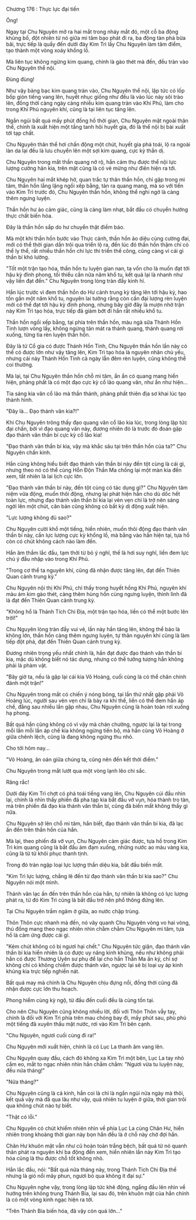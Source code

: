 




Chương 176 : Thực lực đại tiến


Ông!

Ngay tại Chu Nguyên mở ra hai mắt trong nháy mắt đó, một cỗ ba động khủng bố, đột nhiên từ nó giữa mi tâm bạo phát đi ra, ba động tàn phá bừa bãi, trực tiếp là quấy đến dưới đáy Kim Trì lấy Chu Nguyên làm tâm điểm, tạo thành một vòng xoáy khổng lồ.

Mà liên tục không ngừng kim quang, chính là gào thét mà đến, đều tràn vào Chu Nguyên thể nội.

Đùng đùng!

Như vậy bàng bạc kim quang tràn vào, Chu Nguyên thể nội, lập tức có lốp bốp giòn tiếng vang lên, huyết nhục giống như đều là vào lúc này sôi trào lên, đồng thời càng ngày càng nhiều kim quang tràn vào Khí Phủ, làm cho trong Khí Phủ nguyên khí, cũng là tại liên tục tăng lên.

Ngắn ngủi bất quá mấy phút đồng hồ thời gian, Chu Nguyên mặt ngoài thân thể, chính là xuất hiện một tầng tanh hôi huyết gia, đó là thể nội bị bài xuất tới tạp chất.

Chu Nguyên thân thể hơi chấn động một chút, huyết gia phá toái, lộ ra ngoài làn da lại đều là lưu chuyển lên một sợi kim quang, cực kỳ thần dị.

Chu Nguyên trong mắt thần quang nở rộ, hắn cảm thụ được thể nội lực lượng cường hãn kia, trên mặt cũng là có vẻ mừng như điên hiện ra tới.

Chu Nguyên hai mắt khép hờ, quan trắc tự thân thần hồn, chỉ gặp trong mi tâm, thần hồn lẳng lặng ngồi xếp bằng, tản ra quang mang, mà so với tiến vào Kim Trì trước đó, Chu Nguyên thần hồn, không thể nghi ngờ là càng thêm ngưng luyện.

Thần hồn hư ảo cảm giác, cũng là càng làm nhạt, bắt đầu có chuyển hướng thực chất biến hóa.

Đây là thần hồn sắp do hư chuyển thật điềm báo.

Mà một khi thần hồn bước vào Thực cảnh, thần hồn ảo diệu cùng cường đại, mới có thể thời gian dần trôi qua triển lộ ra, đến lúc đó thần hồn thậm chí có thể ly thể, rất nhiều thần hồn chi lực thi triển thế công, cũng càng vì cái gì thần bí khó lường.

"Tốt một trận tạo hóa, thần hồn tu luyện gian nan, ta vốn cho là muốn đạt tới hậu kỳ đỉnh phong, tối thiểu cần nửa năm khổ tu, kết quả lại là nhanh như vậy liền đạt đến." Chu Nguyên trong lòng tràn đầy kinh hỉ.

Hắn lúc trước vì đem thần hồn do Hư cảnh trung kỳ tăng lên tới hậu kỳ, hao tốn gần một năm khổ tu, nguyên lai tưởng rằng còn cần đại lượng rèn luyện mới có thể đạt tới hậu kỳ đỉnh phong, nhưng bây giờ đây là mượn nhờ trận này Kim Trì tạo hóa, trực tiếp đã giảm bớt đi hắn rất nhiều khổ tu.

Thần hồn ngồi xếp bằng, tại phía trên thần hồn, màu ngà sữa Thánh Hồn Tinh lượn vòng lấy, không ngừng tản mát ra thánh quang, thánh quang rơi xuống, từng tia rèn luyện thần hồn.

Đây là từ Cổ gia có được Thánh Hồn Tinh, Chu Nguyên thần hồn lần này có thể có được lớn như vậy tăng lên, Kim Trì tạo hóa là nguyên nhân chủ yếu, nhưng cái này Thánh Hồn Tinh cả ngày lẫn đêm rèn luyện, cũng không thể coi thường.

Mà lại, tại Chu Nguyên thần hồn chỗ mi tâm, ẩn ẩn có quang mang hiển hiện, phảng phất là có một đạo cực kỳ cổ lão quang văn, như ẩn như hiện...

Tia sáng kia văn cổ lão mà thần thánh, phảng phất thiên địa sơ khai lúc tạo thành hình.

"Đây là... Đạo thánh văn kia?!"

Khi Chu Nguyên trông thấy đạo quang văn cổ lão kia lúc, trong lòng lập tức đại chấn, bởi vì đạo quang văn này, đương nhiên đó là trước đó đoán gặp đạo thánh văn thần bí cực kỳ cổ lão kia!

"Đạo thánh văn thần bí kia, vậy mà khắc sâu tại trên thần hồn của ta?" Chu Nguyên chấn kinh.

Hắn cũng không hiểu biết đạo thánh văn thần bí này đến tột cùng là cái gì, nhưng theo nó có thể cùng Hỗn Độn Thần Ma chống lại một màn kia đến xem, tất nhiên là lai lịch cực lớn.

"Đạo thánh văn thần bí này, đến tột cùng có tác dụng gì?" Chu Nguyên tâm niệm vừa động, muốn thôi động, nhưng lại phát hiện hắn cho dù dốc hết toàn lực, nhưng đạo thánh văn thần bí kia lại vẻn vẹn chỉ là trở nên sáng ngời lên một chút, căn bản cũng không có bất kỳ dị động xuất hiện.

"Lực lượng không đủ sao?"

Chu Nguyên cười khổ một tiếng, hiển nhiên, muốn thôi động đạo thánh văn thần bí này, cần lực lượng cực kỳ khổng lồ, mà bằng vào hắn hiện tại, tựa hồ còn có chút không cách nào làm đến.

Hắn âm thầm lắc đầu, tạm thời từ bỏ ý nghĩ, thế là hơi suy nghĩ, liền đem lực chú ý đầu nhập vào trong Khí Phủ.

"Trong cơ thể ta nguyên khí, cũng đã nhận được tăng lên, đạt đến Thiên Quan cảnh trung kỳ."

Chu Nguyên nội thị Khí Phủ, chỉ thấy trong huyết hồng Khí Phủ, nguyên khí màu ám kim gào thét, càng thêm hùng hồn cùng ngưng luyện, thình lình đã là đạt đến Thiên Quan cảnh trung kỳ.

"Không hổ là Thánh Tích Chi Địa, một trận tạo hóa, liền có thể một bước lên trời!"

Chu Nguyên lòng tràn đầy vui vẻ, lần này hắn tăng lên, không thể bảo là không lớn, thần hồn càng thêm ngưng luyện, tự thân nguyên khí cũng là làm tiếp đột phá, đạt đến Thiên Quan cảnh trung kỳ.

Đương nhiên trọng yếu nhất chính là, hắn đạt được đạo thánh văn thần bí kia, mặc dù không biết nó tác dụng, nhưng có thể tưởng tượng hẳn không phải là phàm vật.

"Bây giờ ta, nếu là gặp lại cái kia Võ Hoàng, cuối cùng là có thể chân chính đánh một trận!"

Chu Nguyên trong mắt có chiến ý nóng bỏng, tại lần thứ nhất gặp phải Võ Hoàng lúc, người sau vẻn vẹn chỉ là bày ra khí thế, liền có thể đem hắn áp chế, đằng sau nhiều lần gặp nhau, Chu Nguyên cũng là hoàn toàn rơi xuống hạ phong.

Bất quá hắn cũng không có vì vậy mà chán chường, ngược lại là tại trong mỗi lần mỗi lần áp chế kia không ngừng tiến bộ, mà hắn cùng Võ Hoàng ở giữa chênh lệch, cũng là đang không ngừng thu nhỏ.

Cho tới hôm nay...

"Võ Hoàng, ân oán giữa chúng ta, cũng nên đến kết thời điểm."

Chu Nguyên trong mắt lướt qua một vòng lạnh lẽo chi sắc.

Răng rắc!

Dưới đáy Kim Trì chợt có phá toái tiếng vang lên, Chu Nguyên cúi đầu nhìn lại, chính là nhìn thấy phiến đá pha tạp kia bắt đầu vỡ vụn, hóa thành tro tàn, mà trên phiến đá đạo kia thánh văn thần bí, cũng đã biến mất không thấy gì nữa.

Chu Nguyên sờ lên chỗ mi tâm, hắn biết, đạo thánh văn thần bí kia, đã lạc ấn đến trên thần hồn của hắn.

Mà lại, theo phiến đá vỡ vụn, Chu Nguyên cảm giác được, tựa hồ trong Kim Trì kim quang cũng là bắt đầu ảm đạm xuống, những nước ao màu vàng kia, cũng là từ từ khôi phục thanh tịnh.

Trong đó tràn ngập loại lực lượng thần diệu kia, bắt đầu biến mất.

"Kim Trì lực lượng, chẳng lẽ đến từ đạo thánh văn thần bí kia sao?" Chu Nguyên nói một mình.

Thánh văn lạc ấn đến trên thần hồn của hắn, tự nhiên là không có lực lượng phát ra, từ đó Kim Trì cũng là bắt đầu trở nên phổ thông đứng lên.

Tại Chu Nguyên trầm ngâm ở giữa, ao nước chập trùng.

Thôn Thôn cực nhanh mà đến, nó vây quanh Chu Nguyên vòng vo hai vòng, thú đồng mang theo ngạc nhiên nhìn chằm chằm Chu Nguyên mi tâm, tựa hồ là cảm ứng được cái gì.

"Kém chút không có bị ngươi hại chết." Chu Nguyên tức giận, đạo thánh văn thần bí kia hiển nhiên là có được uy năng kinh khủng, nếu như không phải hắn có được Thương Uyên sư phụ để lại cho hắn Thần Ma ấn ký, chỉ sợ không chỉ có không chiếm được thánh văn, ngược lại sẽ bị loại uy áp kinh khủng kia trực tiếp nghiền nát.

Bất quá may mà chính là Chu Nguyên chịu đựng nổi, đồng thời cũng đã nhận được cực lớn thu hoạch.

Phong hiểm cùng kỳ ngộ, từ đầu đến cuối đều là cùng tồn tại.

Cho nên Chu Nguyên cũng không nhiều lời, đối với Thôn Thôn vẫy tay, chính là đối với Kim Trì phía trên mau chóng bay đi, mấy phút sau, phù phù một tiếng đã xuyên thấu mặt nước, rơi vào Kim Trì bên cạnh.

"Chu Nguyên, ngươi cuối cùng đi ra!"

Chu Nguyên mới xuất hiện, chính là có Lục La thanh âm vang lên.

Chu Nguyên quay đầu, cách đó không xa Kim Trì một bên, Lục La tay nhỏ cắm eo, mắt to ngạc nhiên nhìn hắn chằm chằm: "Ngươi vừa tu luyện này, đều nửa tháng!"

"Nửa tháng?"

Chu Nguyên cũng là cả kinh, hắn coi là chỉ là ngắn ngủi nửa ngày mà thôi, kết quả vậy mà đã qua lâu như vậy, quả nhiên tu luyện ở giữa, thời gian trôi qua không chút nào tự biết.

"Thật có lỗi."

Chu Nguyên có chút khiểm nhiên nhìn về phía Lục La cùng Chân Hư, hiển nhiên trong khoảng thời gian này bọn hắn đều là ở chỗ này chờ đợi hắn.

Chân Hư khuôn mặt vẫn như cũ hoàn toàn trắng bệch, bất quá từ nó quanh thân phát ra nguyên khí ba động đến xem, hiển nhiên lần này Kim Trì tạo hóa cũng là thu được chỗ tốt không nhỏ.

Hắn lắc đầu, nói: "Bất quá nửa tháng này, trong Thánh Tích Chi Địa thế nhưng là gió nổi mây phun, ngươi bỏ qua không ít đại sự."

Chu Nguyên nghe vậy, trong lòng lập tức khẽ động, ngẩng đầu lên nhìn về hướng trên không trung Thánh Bia, lại sau đó, trên khuôn mặt của hắn chính là có một vòng kinh ngạc hiện ra tới.

"Trên Thánh Bia biến hóa, đã vậy còn quá lớn..."




